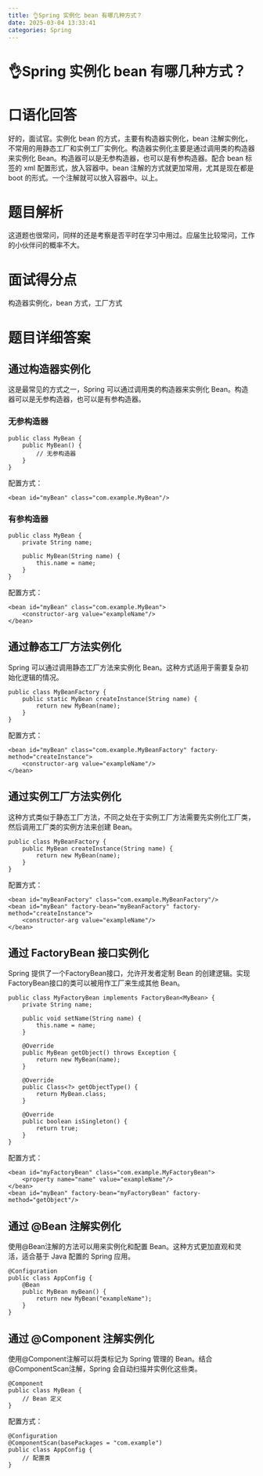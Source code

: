```yaml
---
title: 👌Spring 实例化 bean 有哪几种方式？
date: 2025-03-04 13:33:41
categories: Spring
---
```

# 👌Spring 实例化 bean 有哪几种方式？

# 口语化回答
好的，面试官。实例化 bean 的方式，主要有构造器实例化，bean 注解实例化，不常用的用静态工厂和实例工厂实例化。构造器实例化主要是通过调用类的构造器来实例化 Bean。构造器可以是无参构造器，也可以是有参构造器。配合 bean 标签的 xml 配置形式，放入容器中。bean 注解的方式就更加常用，尤其是现在都是 boot 的形式。一个注解就可以放入容器中。以上。

# 题目解析
这道题也很常问，同样的还是考察是否平时在学习中用过。应届生比较常问，工作的小伙伴问的概率不大。

# 面试得分点
构造器实例化，bean 方式，工厂方式

# 题目详细答案
## 通过构造器实例化
这是最常见的方式之一，Spring 可以通过调用类的构造器来实例化 Bean。构造器可以是无参构造器，也可以是有参构造器。

### 无参构造器
```plain
public class MyBean {
    public MyBean() {
        // 无参构造器
    }
}
```

配置方式：

```plain
<bean id="myBean" class="com.example.MyBean"/>
```

### 有参构造器
```plain
public class MyBean {
    private String name;

    public MyBean(String name) {
        this.name = name;
    }
}
```

配置方式：

```plain
<bean id="myBean" class="com.example.MyBean">
    <constructor-arg value="exampleName"/>
</bean>
```

## 通过静态工厂方法实例化
Spring 可以通过调用静态工厂方法来实例化 Bean。这种方式适用于需要复杂初始化逻辑的情况。

```plain
public class MyBeanFactory {
    public static MyBean createInstance(String name) {
        return new MyBean(name);
    }
}
```

配置方式：

```plain
<bean id="myBean" class="com.example.MyBeanFactory" factory-method="createInstance">
    <constructor-arg value="exampleName"/>
</bean>
```

## 通过实例工厂方法实例化
这种方式类似于静态工厂方法，不同之处在于实例工厂方法需要先实例化工厂类，然后调用工厂类的实例方法来创建 Bean。

```plain
public class MyBeanFactory {
    public MyBean createInstance(String name) {
        return new MyBean(name);
    }
}
```

配置方式：

```plain
<bean id="myBeanFactory" class="com.example.MyBeanFactory"/>
<bean id="myBean" factory-bean="myBeanFactory" factory-method="createInstance">
    <constructor-arg value="exampleName"/>
</bean>
```

## 通过 FactoryBean 接口实例化
Spring 提供了一个FactoryBean接口，允许开发者定制 Bean 的创建逻辑。实现FactoryBean接口的类可以被用作工厂来生成其他 Bean。

```plain
public class MyFactoryBean implements FactoryBean<MyBean> {
    private String name;

    public void setName(String name) {
        this.name = name;
    }

    @Override
    public MyBean getObject() throws Exception {
        return new MyBean(name);
    }

    @Override
    public Class<?> getObjectType() {
        return MyBean.class;
    }

    @Override
    public boolean isSingleton() {
        return true;
    }
}
```

配置方式：

```plain
<bean id="myFactoryBean" class="com.example.MyFactoryBean">
    <property name="name" value="exampleName"/>
</bean>
<bean id="myBean" factory-bean="myFactoryBean" factory-method="getObject"/>
```

## 通过 @Bean 注解实例化
使用@Bean注解的方法可以用来实例化和配置 Bean。这种方式更加直观和灵活，适合基于 Java 配置的 Spring 应用。

```plain
@Configuration
public class AppConfig {
    @Bean
    public MyBean myBean() {
        return new MyBean("exampleName");
    }
}
```

## 通过 @Component 注解实例化
使用@Component注解可以将类标记为 Spring 管理的 Bean。结合@ComponentScan注解，Spring 会自动扫描并实例化这些类。

```plain
@Component
public class MyBean {
    // Bean 定义
}
```

配置方式：

```plain
@Configuration
@ComponentScan(basePackages = "com.example")
public class AppConfig {
    // 配置类
}
```